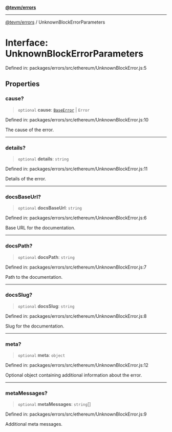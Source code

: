 [**@tevm/errors**](../README.md)

***

[@tevm/errors](../globals.md) / UnknownBlockErrorParameters

# Interface: UnknownBlockErrorParameters

Defined in: packages/errors/src/ethereum/UnknownBlockError.js:5

## Properties

### cause?

> `optional` **cause**: [`BaseError`](../classes/BaseError.md) \| `Error`

Defined in: packages/errors/src/ethereum/UnknownBlockError.js:10

The cause of the error.

***

### details?

> `optional` **details**: `string`

Defined in: packages/errors/src/ethereum/UnknownBlockError.js:11

Details of the error.

***

### docsBaseUrl?

> `optional` **docsBaseUrl**: `string`

Defined in: packages/errors/src/ethereum/UnknownBlockError.js:6

Base URL for the documentation.

***

### docsPath?

> `optional` **docsPath**: `string`

Defined in: packages/errors/src/ethereum/UnknownBlockError.js:7

Path to the documentation.

***

### docsSlug?

> `optional` **docsSlug**: `string`

Defined in: packages/errors/src/ethereum/UnknownBlockError.js:8

Slug for the documentation.

***

### meta?

> `optional` **meta**: `object`

Defined in: packages/errors/src/ethereum/UnknownBlockError.js:12

Optional object containing additional information about the error.

***

### metaMessages?

> `optional` **metaMessages**: `string`[]

Defined in: packages/errors/src/ethereum/UnknownBlockError.js:9

Additional meta messages.
